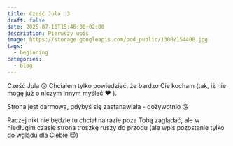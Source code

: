 ```yaml
---
title: Cześć Jula :3
draft: false
date: 2025-07-10T15:46:00+02:00
description: Pierwszy wpis
image: https://storage.googleapis.com/pod_public/1300/154400.jpg
tags:
  - beginning
categories:
  - blog
---
```

Cześć Jula 😙 Chciałem tylko powiedzieć, że bardzo Cie kocham (tak, iż nie mogę już o niczym innym myśleć ❤️ ). 

 Strona jest darmowa, gdybyś się zastanawiała - dożywotnio 😘

Raczej nikt nie będzie tu chciał na razie poza Tobą zaglądać, ale w niedługim czasie strona troszkę ruszy  do przodu (ale wpis pozostanie tylko do wglądu dla Ciebie 😈)
